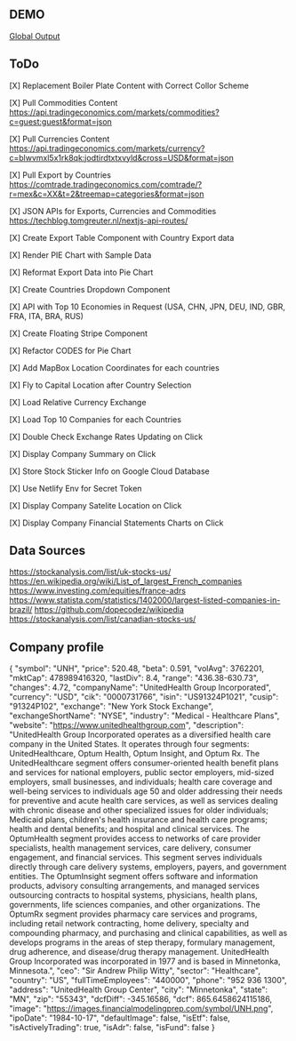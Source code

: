 ## DEMO
[Global Output](https://globaloutput.dystillvision.com)

## ToDo
[X] Replacement Boiler Plate Content with Correct Collor Scheme

[X] Pull Commodities Content
https://api.tradingeconomics.com/markets/commodities?c=guest:guest&format=json

[X] Pull Currencies Content
https://api.tradingeconomics.com/markets/currency?c=blwvmxl5x1rk8qk:jodtirdtxtxvyld&cross=USD&format=json

[X] Pull Export by Countries
https://comtrade.tradingeconomics.com/comtrade/?r=mex&c=XX&t=2&treemap=categories&format=json

[X] JSON APIs for Exports, Currencies and Commodities
https://techblog.tomgreuter.nl/nextjs-api-routes/

[X] Create Export Table Component with Country Export data

[X] Render PIE Chart with Sample Data

[X] Reformat Export Data into Pie Chart

[X] Create Countries Dropdown Component

[X] API with Top 10 Economies in Request
(USA, CHN, JPN, DEU, IND, GBR, FRA, ITA, BRA, RUS)

[X] Create Floating Stripe Component

[X] Refactor CODES for Pie Chart

[X] Add MapBox Location Coordinates for each countries

[X] Fly to Capital Location after Country Selection

[X] Load Relative Currency Exchange

[X] Load Top 10 Companies for each Countries

[X] Double Check Exchange Rates Updating on Click

[X] Display Company Summary on Click

[X] Store Stock Sticker Info on Google Cloud Database

[X] Use Netlify Env for Secret Token

[X] Display Company Satelite Location on Click

[X] Display Company Financial Statements Charts on Click

## Data Sources
https://stockanalysis.com/list/uk-stocks-us/
https://en.wikipedia.org/wiki/List_of_largest_French_companies
https://www.investing.com/equities/france-adrs
https://www.statista.com/statistics/1402000/largest-listed-companies-in-brazil/
https://github.com/dopecodez/wikipedia
https://stockanalysis.com/list/canadian-stocks-us/

## Company profile
{
  "symbol": "UNH",
  "price": 520.48,
  "beta": 0.591,
  "volAvg": 3762201,
  "mktCap": 478989416320,
  "lastDiv": 8.4,
  "range": "436.38-630.73",
  "changes": 4.72,
  "companyName": "UnitedHealth Group Incorporated",
  "currency": "USD",
  "cik": "0000731766",
  "isin": "US91324P1021",
  "cusip": "91324P102",
  "exchange": "New York Stock Exchange",
  "exchangeShortName": "NYSE",
  "industry": "Medical - Healthcare Plans",
  "website": "https://www.unitedhealthgroup.com",
  "description": "UnitedHealth Group Incorporated operates as a diversified health care company in the United States. It operates through four segments: UnitedHealthcare, Optum Health, Optum Insight, and Optum Rx. The UnitedHealthcare segment offers consumer-oriented health benefit plans and services for national employers, public sector employers, mid-sized employers, small businesses, and individuals; health care coverage and well-being services to individuals age 50 and older addressing their needs for preventive and acute health care services, as well as services dealing with chronic disease and other specialized issues for older individuals; Medicaid plans, children's health insurance and health care programs; health and dental benefits; and hospital and clinical services. The OptumHealth segment provides access to networks of care provider specialists, health management services, care delivery, consumer engagement, and financial services. This segment serves individuals directly through care delivery systems, employers, payers, and government entities. The OptumInsight segment offers software and information products, advisory consulting arrangements, and managed services outsourcing contracts to hospital systems, physicians, health plans, governments, life sciences companies, and other organizations. The OptumRx segment provides pharmacy care services and programs, including retail network contracting, home delivery, specialty and compounding pharmacy, and purchasing and clinical capabilities, as well as develops programs in the areas of step therapy, formulary management, drug adherence, and disease/drug therapy management. UnitedHealth Group Incorporated was incorporated in 1977 and is based in Minnetonka, Minnesota.",
  "ceo": "Sir Andrew Philip Witty",
  "sector": "Healthcare",
  "country": "US",
  "fullTimeEmployees": "440000",
  "phone": "952 936 1300",
  "address": "UnitedHealth Group Center",
  "city": "Minnetonka",
  "state": "MN",
  "zip": "55343",
  "dcfDiff": -345.16586,
  "dcf": 865.6458624115186,
  "image": "https://images.financialmodelingprep.com/symbol/UNH.png",
  "ipoDate": "1984-10-17",
  "defaultImage": false,
  "isEtf": false,
  "isActivelyTrading": true,
  "isAdr": false,
  "isFund": false
}

